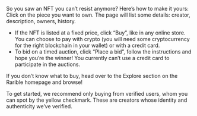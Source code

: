 So you saw an NFT you can’t resist anymore? Here’s how to make it yours: Click on the piece you want to own. The page will list some details: creator, description, owners, history.

- If the NFT is listed at a fixed price, click “Buy”, like in any online store. You can choose to pay with crypto (you will need some cryptocurrency for the right blockchain in your wallet) or with a credit card.
- To bid on a timed auction, click “Place a bid”, follow the instructions and hope you’re the winner! You currently can’t use a credit card to participate in the auctions.

If you don’t know what to buy, head over to the Explore section on the Rarible homepage and browse!

To get started, we recommend only buying from verified users, whom you can spot by the yellow checkmark. These are creators whose identity and authenticity we’ve verified.
